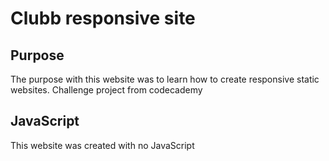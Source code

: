 # Clubb responsive site
## Purpose
The purpose with this website was to learn how to create responsive static websites. Challenge project from codecademy 
## JavaScript
This website was created with no JavaScript
